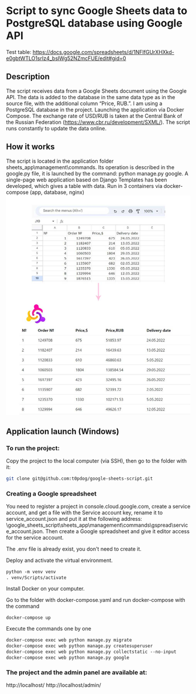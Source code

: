 # Script to sync Google Sheets data to PostgreSQL database using Google API
Test table: https://docs.google.com/spreadsheets/d/1NFIfGUrXHXkd-e0gbtWTLO1srIz4_bsIWg52NZmcFUE/edit#gid=0

## Description
The script receives data from a Google Sheets document using the Google API.
The data is added to the database in the same data type as in the source file, with the additional column “Price, RUB.”.
I am using a PostgreSQL database in the project. Launching the application via Docker Compose.
The exchange rate of USD/RUB is taken at the Central Bank of the Russian Federation (https://www.cbr.ru/development/SXML/).
The script runs constantly to update the data online.

## How it works
The script is located in the application folder sheets_app\management\commands. Its operation is described in the google.py file, it is launched by the command: python manage.py google.
A single-page web application based on Django Templates has been developed, which gives a table with data.
Run in 3 containers via docker-compose (app, database, nginx)
![Example picture](Screenshot_1.jpg "Example picture")

## Application launch (Windows)
### To run the project:

Copy the project to the local computer (via SSH), then go to the folder with it:

```bash
git clone git@github.com:t0pdog/google-sheets-script.git
```
### Creating a Google spreadsheet
You need to register a project in console.cloud.google.com, create a service account, and get a file with the Service account key, rename it to service_account.json and put it at the following address: \google_sheets_script\sheets_app\management\commands\gspread\service_account.json.
Then create a Google spreadsheet and give it editor access for the service account.

The .env file is already exist, you don't need to create it.

Deploy and activate the virtual environment.
```
python -m venv venv
. venv/Scripts/activate
```
Install Docker on your computer.

Go to the folder with docker-compose.yaml and run docker-compose with the command
```
docker-compose up
```

Execute the commands one by one
```
docker-compose exec web python manage.py migrate
docker-compose exec web python manage.py createsuperuser
docker-compose exec web python manage.py collectstatic --no-input 
docker-compose exec web python manage.py google
```
### The project and the admin panel are available at:
http://localhost/
http://localhost/admin/
